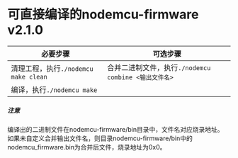 # 可直接编译的nodemcu-firmware v2.1.0 

|必要步骤|可选步骤|
|-------------|-------------|
|清理工程，执行`./nodemcu make clean`| 合并二进制文件，执行`./nodemcu combine <输出文件名>`|
|编译，执行`./nodemcu make`|

##### 注意
编译出的二进制文件在nodemcu-firmware/bin目录中，文件名对应烧录地址。  
如果未自定义合并输出文件名，则目录nodemcu-firmware/bin中的nodemcu_firmware.bin为合并后文件，烧录地址为0x0。
